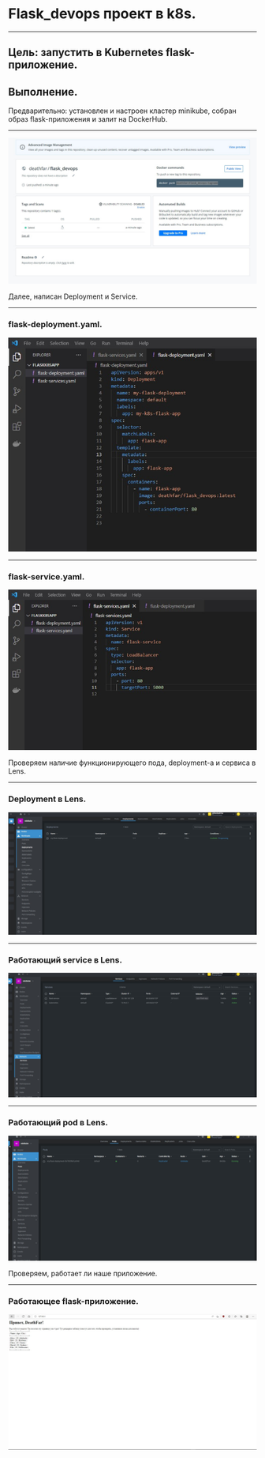 # Flask_devops проект в k8s.

---

## Цель: запустить в Kubernetes flask-приложение.

## Выполнение.

Предварительно: установлен и настроен кластер minikube, собран образ flask-приложения и залит на DockerHub.

---

![dockerhub](/img/dockerhub.jpg "Репозиторий DockerHub.")


Далее, написан Deployment и Service.

---

### flask-deployment.yaml.

![deployment](/img/deployment.jpg "Deployment в VSC.")

---

### flask-service.yaml.

![service](/img/service.jpg "Service в VSC.")

Проверяем наличие функционирующего пода, deployment-а и сервиса в Lens.

---

### Deployment в Lens.

![deployments](/img/deployments.jpg "Deployments в Lens.")

---

### Работающий service в Lens.

![Services](/img/Services.jpg "Services в Lens.")

---

### Работающий pod в Lens.

![pods](/img/pods.jpg "Pods в Lens.")


Проверяем, работает ли наше приложение.

---

### Работающее flask-приложение.

![ready](/img/ready.jpg "Работающее flask-приложение.")

